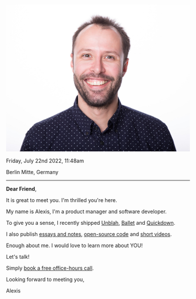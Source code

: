 ![Alexis Rondeau](alexis-portrait.jpg)

Friday, July 22nd 2022, 11:48am

Berlin Mitte, Germany 

---

**Dear Friend**, 

It is great to meet you. I'm thrilled you're here.

My name is Alexis, I'm a product manager and software developer. 

To give you a sense, I recently shipped [Unblah](https://unblah.me), [Ballet](https://akaalias.github.io/algorand-ballet/) and [Quickdown](https://getquickdown.com/).

I also publish [essays and notes](https://publish.obsidian.md/alexisrondeau), [open-source code](https://github.com/akaalias) and [short videos](https://www.youtube.com/c/AlexisRondeau/videos).

Enough about me. I would love to learn more about YOU! 

Let's talk!

Simply [book a free office-hours call](https://calendly.com/alexis-rondeau/lets-talk).

Looking forward to meeting you, 

Alexis